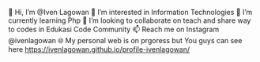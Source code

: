
👋 Hi, I’m @Iven Lagowan
👀 I’m interested in Information Technologies
🌱 I’m currently learning Php
💞️ I’m looking to collaborate on teach and share way to codes in Edukasi Code Community
📫 Reach me on Instagram @ivenlagowan
🌐 My personal web is on prgoress but You guys can see here https://ivenlagowan.github.io/profile-ivenlagowan/
